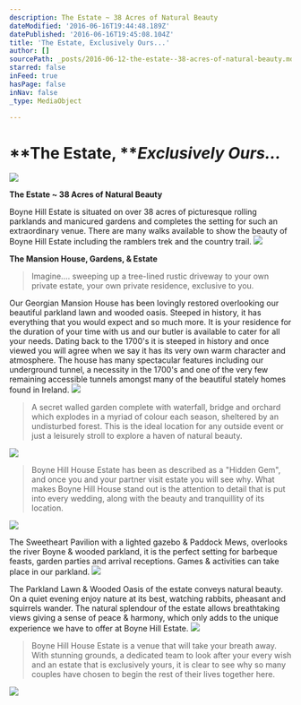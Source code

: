 ```yaml
---
description: The Estate ~ 38 Acres of Natural Beauty
dateModified: '2016-06-16T19:44:48.189Z'
datePublished: '2016-06-16T19:45:08.104Z'
title: 'The Estate, Exclusively Ours...'
author: []
sourcePath: _posts/2016-06-12-the-estate--38-acres-of-natural-beauty.md
starred: false
inFeed: true
hasPage: false
inNav: false
_type: MediaObject

---
```

# **The Estate, **_**Exclusively Ours...**_
![](https://the-grid-user-content.s3-us-west-2.amazonaws.com/903984f6-0809-4b3b-bfc0-1c007a9f1f8f.jpg)

**The Estate ~ 38 Acres of Natural Beauty**

Boyne Hill Estate is situated on over 38 acres of picturesque rolling parklands and manicured gardens and completes the setting for such an extraordinary venue. There are many walks available to show the beauty of Boyne Hill Estate including the ramblers trek and the country trail.
![](https://the-grid-user-content.s3-us-west-2.amazonaws.com/fd7c84d7-0abd-4f05-817d-0402462f27c4.jpg)

**The Mansion House, Gardens, & Estate**

> Imagine.... sweeping up a tree-lined rustic driveway to your own private estate, your own private residence, exclusive to you.

Our Georgian Mansion House has been lovingly restored overlooking our beautiful parkland lawn and wooded oasis. Steeped in history, it has everything that you would expect and so much more. It is your residence for the duration of your time with us and our butler is available to cater for all your needs. Dating back to the 1700's it is steeped in history and once viewed you will agree when we say it has its very own warm character and atmosphere. The house has many spectacular features including our underground tunnel, a necessity in the 1700's and one of the very few remaining accessible tunnels amongst many of the beautiful stately homes found in Ireland.
![](https://the-grid-user-content.s3-us-west-2.amazonaws.com/9636ac2f-e807-41ab-96b5-c79995a8ba58.png)

> A secret walled garden complete with waterfall, bridge and orchard which explodes in a myriad of colour each season, sheltered by an undisturbed forest. This is the ideal location for any outside event or just a leisurely stroll to explore a haven of natural beauty.

![](https://the-grid-user-content.s3-us-west-2.amazonaws.com/63d4222a-02bb-4bd8-9f9c-d022379a8fac.jpg)

> Boyne Hill House Estate has been as described as a "Hidden Gem", and once you and your partner visit estate you will see why. What makes Boyne Hill House stand out is the attention to detail that is put into every wedding, along with the beauty and tranquillity of its location.

![](https://the-grid-user-content.s3-us-west-2.amazonaws.com/77b4efd7-ac40-4054-ac4e-b865010085aa.jpg)

The Sweetheart Pavilion with a lighted gazebo & Paddock Mews, overlooks the river Boyne & wooded parkland, it is the perfect setting for barbeque feasts, garden parties and arrival receptions. Games & activities can take place in our parkland.
![](https://the-grid-user-content.s3-us-west-2.amazonaws.com/8e6ea761-b75f-4779-9e01-495486e4b003.jpg)

The Parkland Lawn & Wooded Oasis of the estate conveys natural beauty. On a quiet evening enjoy nature at its best, watching rabbits, pheasant and squirrels wander. The natural splendour of the estate allows breathtaking views giving a sense of peace & harmony, which only adds to the unique experience we have to offer at Boyne Hill Estate.
![](https://the-grid-user-content.s3-us-west-2.amazonaws.com/7c352ed5-069c-44e1-9882-5f5ab51be9b7.jpg)

> Boyne Hill House Estate is a venue that will take your breath away. With stunning grounds, a dedicated team to look after your every wish and an estate that is exclusively yours, it is clear to see why so many couples have chosen to begin the rest of their lives together here.

![](https://the-grid-user-content.s3-us-west-2.amazonaws.com/5e5a3aa6-6664-4bec-8bc9-d481a5073f6f.jpg)